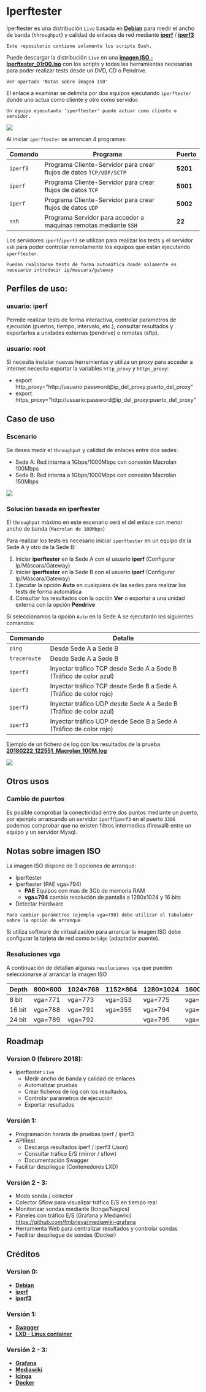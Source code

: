 # Iperftester

Iperftester es una distribución `Live` basada en [**Debian**](https://www.debian.org/) para medir el ancho de banda (`throughput`) y calidad de enlaces de red mediante [**iperf**](https://sourceforge.net/projects/iperf2/) / [**iperf3**](http://software.es.net/iperf/) 

```
Este repositorio contiene solamente los scripts Bash.
```

Puede descargar la distribución `Live` en una [**imagen ISO - Iperftester_01r00.iso**](https://www.debian.org/) con los scripts y todas las herramientas necesarias para poder realizar tests desde un DVD, CD o Pendrive.

```
Ver apartado 'Notas sobre imagen ISO'
``` 

El enlace a examinar se delimita por dos equipos ejecutando `iperftester` donde uno actua como cliente y otro como servidor.

```
Un equipo ejecutanto 'iperftester' puede actuar como cliente o servidor.
```

![](use_case/iperftester_version_00r04.png)

Al iniciar `iperftester` se arrancan 4 programas:
 
| Comando | Programa | Puerto |
| --- | --- | ---- |
| `iperf3` | Programa Cliente-Servidor para crear flujos de datos `TCP/UDP/SCTP` | **5201** |
| `iperf` | Programa Cliente-Servidor para crear flujos de datos  `TCP` | **5001** |
| `iperf` | Programa Cliente-Servidor para crear flujos de datos `UDP` | **5002** |
| `ssh` | Programa Servidor para acceder a maquinas remotas mediante `SSH` | **22** |
 
Los servidores `iperf`/`iperf3` se utilizan para realizar los tests  y el servidor `ssh` para poder controlar remotamente los equipos que están ejecutando `iperftester`.

```
Pueden realizarse tests de forma automática donde solamente es necesario introducir ip/mascara/gateway
```

## Perfiles de uso:

### usuario: iperf

Permite realizar tests de forma interactiva, controlar parametros de ejecución (puertos, tiempo, intervalo, etc.), consultar resultados y exportarlos a unidades externas (pendrive) o remotas (sftp).

### usuario: root     

Si necesita instalar nuevas herramientas y utiliza un proxy para acceder a internet necesita exportar la variables `http_proxy` y `https_proxy`:

- export http_proxy="http://usuario:password@ip_del_proxy:puerto_del_proxy"  
- export https_proxy="http://usuario:password@ip_del_proxy:puerto_del_proxy" 

## Caso de uso ##

### Escenario 

Se desea medir el `throughput` y calidad de enlaces entre dos sedes:

- Sede A: Red interna a 1Gbps/1000Mbps con conexión Macrolan 100Mbps 
- Sede B: Red interna a 1Gbps/1000Mbps con conexión Macrolan 150Mbps  

![](use_case/iperftester_macrolan_100M_escenario_00r01.png)

### Solución basada en iperftester

El `throughput` máximo en este escenario será el del enlace con menor ancho de banda (`Macrolan de 100Mbps`)

Para realizar los tests es necesario iniciar `iperftester` en un equipo de la Sede A y otro de la Sede B:

1. Iniciar **iperftester** en la Sede A con el usuario **iperf** (Configurar Ip/Máscara/Gateway)
2. Iniciar **iperftester** en la Sede B con el usuario **iperf** (Configurar Ip/Máscara/Gateway)
3. Ejecutar la opción **Auto** en cualquiera de las sedes para realizar los tests de forma automática
4. Consultar los resultados con la opción **Ver** o exportar a una unidad externa con la opción **Pendrive**

Si seleccionamos la opción `Auto` en la Sede A se ejecutarán los siguientes comandos:

| Commando | Detalle |
| --- | --- |
| `ping` | Desde Sede A a Sede B |
| `traceroute` | Desde Sede A a Sede B |
| `iperf3` | Inyectar tráfico TCP desde Sede A a Sede B (Tráfico de color azul) |
| `iperf3` | Inyectar tráfico TCP desde Sede B a Sede A  (Tráfico de color rojo) |
| `iperf3` | Inyectar tráfico UDP desde Sede A a Sede B (Tráfico de color azul) |
| `iperf3` | Inyectar tráfico UDP desde Sede B a Sede A  (Tráfico de color rojo) |

     
Ejemplo de un fichero de log con los resultados de la prueba [**20180222_122551_Macrolan_100M.log**](use_case/20180222_122551_Macrolan_100M.log)

![](use_case/iperftester_macrolan_100M_00r01.png)

## Otros usos

### Cambio de puertos

Es posible comprobar la conectividad entre dos puntos mediante un puerto, por ejemplo arrancando un servidor `iperf`/`iperf3` en el puerto `3306` podemos comprobar que no existen filtros intermedios (firewall) entre un equipo y un servidor Mysql.

## Notas sobre imagen ISO

La imagen ISO dispone de 3 opciones de arranque:

- Iperftester 
- Iperftester (PAE vga=794) 
   - **PAE**  Equipos con mas de 3Gb de memoria RAM
   - **vga=794** cambia resolución de pantalla a 1280x1024 y 16 bits
- Detectar Hardware

```
Para cambiar parámetros (ejemplo vga=798) debe utilizar el tabulador sobre la opción de arranque
```

Si utiliza software de virtualización para arrancar la imagen ISO debe configurar la tarjeta de red como `bridge` (adaptador puente).

### Resoluciones vga

A continuación de detallan algunas `resoluciones vga` que pueden seleccionarse al arrancar la imagen ISO

| Depth | 800×600 | 1024×768 | 1152×864 | 1280×1024 | 1600×1200 |
| ---- | ---- | ---- | ---- | ---- | ---- |  
| 8 bit | vga=771 | vga=773 | vga=353 |	vga=775 | vga=796 |
| 16 bit | vga=788 | vga=791 | vga=355 |	vga=794 | vga=798 |
| 24 bit | vga=789 | vga=792 | | vga=795 | vga=799 |

## Roadmap

### Version 0 (febrero 2018):

- Iperftester `Live`
   - Medir ancho de banda y calidad de enlaces
   - Automatizar pruebas
   - Crear ficheros de log con los resultados.
   - Controlar parametros de ejecución
   - Exportar resultados 

### Versión 1:

- Programación horaria de pruebas iperf / iperf3
- APIRest
   - Descarga resultados iperf / iperf3 (Json)
   - Consultar tráfico E/S (mirror / sflow) 
   - Documentación Swagger
- Facilitar despliegue (Contenedores LXD)

### Versión 2 - 3:
- Modo sonda / colector
- Colector Sflow para visualizar tráfico E/S en tiempo real 
- Monitorizar sondas mediante (Icinga/Nagios)
- Paneles con tráfico E/S (Grafana y Mediawiki) https://github.com/fmbrieva/mediawiki-grafana
- Herramienta Web para centralizar resultados y controlar sondas
- Facilitar despliegue de sondas (Docker)

## Créditos

### Version 0:
- [**Debian**](https://www.debian.org/)
- [**iperf**](https://sourceforge.net/projects/iperf2/)
- [**iperf3**](http://software.es.net/iperf/)

### Versión 1:
- [**Swagger**](https://swagger.io/)
- [**LXD - Linux container**](https://linuxcontainers.org/lxd/)

### Versión 2 - 3:
- [**Grafana**](https://grafana.com/)
- [**Mediawiki**](https://www.mediawiki.org/wiki/MediaWiki)
- [**Icinga**](https://www.icinga.com/)
- [**Docker**](https://www.docker.com/)

